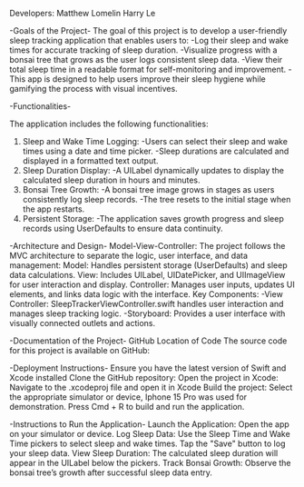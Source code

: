 Developers:
Matthew Lomelin
Harry Le


-Goals of the Project-
The goal of this project is to develop a user-friendly sleep tracking application that enables users to:
  -Log their sleep and wake times for accurate tracking of sleep duration.
  -Visualize progress with a bonsai tree that grows as the user logs consistent sleep data.
  -View their total sleep time in a readable format for self-monitoring and improvement.
  -This app is designed to help users improve their sleep hygiene while gamifying the process with visual incentives.


-Functionalities-

The application includes the following functionalities:

1. Sleep and Wake Time Logging:
  -Users can select their sleep and wake times using a date and time picker.
  -Sleep durations are calculated and displayed in a formatted text output.
2. Sleep Duration Display:
  -A UILabel dynamically updates to display the calculated sleep duration in hours and minutes.
3. Bonsai Tree Growth:
  -A bonsai tree image grows in stages as users consistently log sleep records.
  -The tree resets to the initial stage when the app restarts.
4. Persistent Storage:
  -The application saves growth progress and sleep records using UserDefaults to ensure data continuity.


-Architecture and Design-
Model-View-Controller:
  The project follows the MVC architecture to separate the logic, user interface, and data management:
  Model: Handles persistent storage (UserDefaults) and sleep data calculations.
  View: Includes UILabel, UIDatePicker, and UIImageView for user interaction and display.
  Controller: Manages user inputs, updates UI elements, and links data logic with the interface.
Key Components:
  -View Controller: SleepTrackerViewController.swift handles user interaction and manages sleep tracking logic.
  -Storyboard: Provides a user interface with visually connected outlets and actions.


-Documentation of the Project-
GitHub Location of Code
The source code for this project is available on GitHub: 


-Deployment Instructions-
Ensure you have the latest version of Swift and Xcode installed
Clone the GitHub repository: 
Open the project in Xcode:
Navigate to the .xcodeproj file and open it in Xcode
Build the project:
Select the appropriate simulator or device, Iphone 15 Pro was used for demonstration.
Press Cmd + R to build and run the application.


-Instructions to Run the Application-
Launch the Application:
  Open the app on your simulator or device.
Log Sleep Data:
  Use the Sleep Time and Wake Time pickers to select sleep and wake times.
  Tap the "Save" button to log your sleep data.
View Sleep Duration:
  The calculated sleep duration will appear in the UILabel below the pickers.
Track Bonsai Growth:
  Observe the bonsai tree’s growth after successful sleep data entry.
